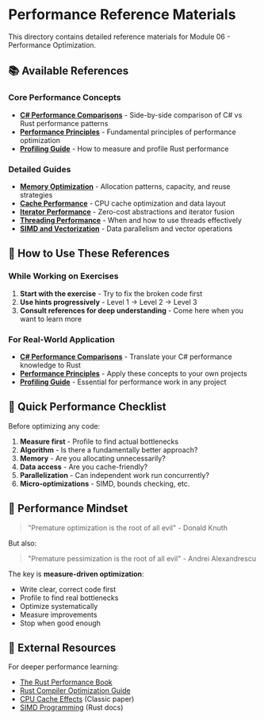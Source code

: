 # Performance Reference Materials

This directory contains detailed reference materials for Module 06 - Performance Optimization.

## 📚 Available References

### Core Performance Concepts
- **[C# Performance Comparisons](csharp-comparisons.md)** - Side-by-side comparison of C# vs Rust performance patterns
- **[Performance Principles](performance-principles.md)** - Fundamental principles of performance optimization
- **[Profiling Guide](profiling-guide.md)** - How to measure and profile Rust performance

### Detailed Guides
- **[Memory Optimization](memory-optimization.md)** - Allocation patterns, capacity, and reuse strategies
- **[Cache Performance](cache-performance.md)** - CPU cache optimization and data layout
- **[Iterator Performance](iterator-performance.md)** - Zero-cost abstractions and iterator fusion
- **[Threading Performance](threading-performance.md)** - When and how to use threads effectively
- **[SIMD and Vectorization](simd-vectorization.md)** - Data parallelism and vector operations

## 🎯 How to Use These References

### While Working on Exercises
1. **Start with the exercise** - Try to fix the broken code first
2. **Use hints progressively** - Level 1 → Level 2 → Level 3
3. **Consult references for deep understanding** - Come here when you want to learn more

### For Real-World Application
- **[C# Performance Comparisons](csharp-comparisons.md)** - Translate your C# performance knowledge to Rust
- **[Performance Principles](performance-principles.md)** - Apply these concepts to your own projects
- **[Profiling Guide](profiling-guide.md)** - Essential for performance work in any project

## 🔧 Quick Performance Checklist

Before optimizing any code:
1. **Measure first** - Profile to find actual bottlenecks
2. **Algorithm** - Is there a fundamentally better approach?
3. **Memory** - Are you allocating unnecessarily?
4. **Data access** - Are you cache-friendly?
5. **Parallelization** - Can independent work run concurrently?
6. **Micro-optimizations** - SIMD, bounds checking, etc.

## 🚀 Performance Mindset

> "Premature optimization is the root of all evil" - Donald Knuth

But also:

> "Premature pessimization is the root of all evil" - Andrei Alexandrescu

The key is **measure-driven optimization**:
- Write clear, correct code first
- Profile to find real bottlenecks
- Optimize systematically
- Measure improvements
- Stop when good enough

## 📖 External Resources

For deeper performance learning:
- [The Rust Performance Book](https://nnethercote.github.io/perf-book/)
- [Rust Compiler Optimization Guide](https://doc.rust-lang.org/rustc/codegen-options/index.html)
- [CPU Cache Effects](https://people.freebsd.org/~lstewart/articles/cpumemory.pdf) (Classic paper)
- [SIMD Programming](https://doc.rust-lang.org/core/arch/index.html) (Rust docs)